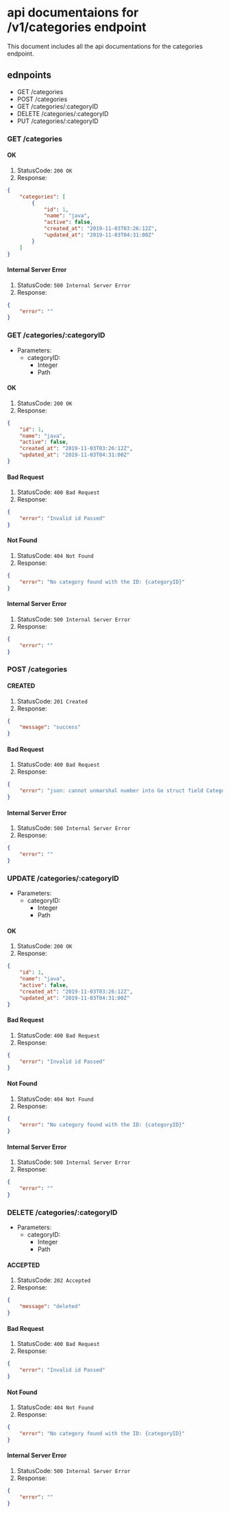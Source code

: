 # api documentaions for /v1/categories endpoint

This document includes all the api documentations for the categories endpoint. 

## ednpoints 

- GET /categories
- POST /categories
- GET /categories/:categoryID
- DELETE /categories/:categoryID
- PUT /categories/:categoryID

### GET /categories

#### OK
1. StatusCode: `200 OK` 
2. Response: 
```json
{
    "categories": [
        {
            "id": 1,
            "name": "java",
            "active": false,
            "created_at": "2019-11-03T03:26:12Z",
            "updated_at": "2019-11-03T04:31:00Z"
        }
    ]
}
```

#### Internal Server Error
1. StatusCode: `500 Internal Server Error` 
2. Response: 
```json
{
    "error": ""
}
```

### GET /categories/:categoryID
- Parameters: 
  - categoryID:
    - Integer
    - Path

#### OK
1. StatusCode: `200 OK` 
2. Response: 
```json
{
    "id": 1,
    "name": "java",
    "active": false,
    "created_at": "2019-11-03T03:26:12Z",
    "updated_at": "2019-11-03T04:31:00Z"
}
```

#### Bad Request
1. StatusCode: `400 Bad Request` 
2. Response: 
```json
{
    "error": "Invalid id Passed"
}
```

#### Not Found
1. StatusCode: `404 Not Found` 
2. Response: 
```json
{
    "error": "No category found with the ID: {categoryID}"
}
```

#### Internal Server Error
1. StatusCode: `500 Internal Server Error` 
2. Response: 
```json
{
    "error": ""
}
```

### POST /categories

#### CREATED
1. StatusCode: `201 Created` 
2. Response: 
```json
{
    "message": "success"
}
```

#### Bad Request
1. StatusCode: `400 Bad Request` 
2. Response: 
```json
{
    "error": "json: cannot unmarshal number into Go struct field Category.name of type string"
}
```

#### Internal Server Error
1. StatusCode: `500 Internal Server Error` 
2. Response: 
```json
{
    "error": ""
}
```

### UPDATE /categories/:categoryID
- Parameters: 
  - categoryID:
    - Integer
    - Path

#### OK
1. StatusCode: `200 OK` 
2. Response: 
```json
{
    "id": 1,
    "name": "java",
    "active": false,
    "created_at": "2019-11-03T03:26:12Z",
    "updated_at": "2019-11-03T04:31:00Z"
}
```

#### Bad Request
1. StatusCode: `400 Bad Request` 
2. Response: 
```json
{
    "error": "Invalid id Passed"
}
```

#### Not Found
1. StatusCode: `404 Not Found` 
2. Response: 
```json
{
    "error": "No category found with the ID: {categoryID}"
}
```

#### Internal Server Error
1. StatusCode: `500 Internal Server Error` 
2. Response: 
```json
{
    "error": ""
}
```

### DELETE /categories/:categoryID
- Parameters: 
  - categoryID:
    - Integer
    - Path

#### ACCEPTED
1. StatusCode: `202 Accepted` 
2. Response: 
```json
{
    "message": "deleted"
}
```

#### Bad Request
1. StatusCode: `400 Bad Request` 
2. Response: 
```json
{
    "error": "Invalid id Passed"
}
```

#### Not Found
1. StatusCode: `404 Not Found` 
2. Response: 
```json
{
    "error": "No category found with the ID: {categoryID}"
}
```

#### Internal Server Error
1. StatusCode: `500 Internal Server Error` 
2. Response: 
```json
{
    "error": ""
}
```

